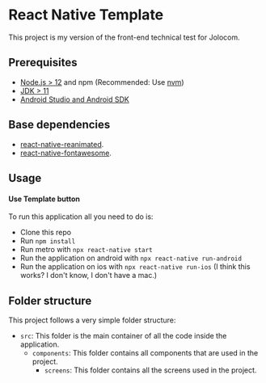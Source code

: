 # React Native Template
This project is my version of the front-end technical test for Jolocom.

## Prerequisites

- [Node.js > 12](https://nodejs.org) and npm (Recommended: Use [nvm](https://github.com/nvm-sh/nvm))
- [JDK > 11](https://www.oracle.com/java/technologies/javase-jdk11-downloads.html)
- [Android Studio and Android SDK](https://developer.android.com/studio)

## Base dependencies

- [react-native-reanimated](https://docs.swmansion.com/react-native-reanimated/).
- [react-native-fontawesome](https://fontawesome.com/v5/docs/web/use-with/react-native).

## Usage

#### Use Template button

To run this application all you need to do is:

- Clone this repo
- Run `npm install`
- Run metro with `npx react-native start`
- Run the application on android with `npx react-native run-android`
- Run the application on ios with `npx react-native run-ios` (I think this works? I don't know, I don't have a mac.)

## Folder structure

This project follows a very simple folder structure:

- `src`: This folder is the main container of all the code inside the application.
  - `components`: This folder contains all components that are used in the project.
    - `screens`: This folder contains all the screens used in the project.